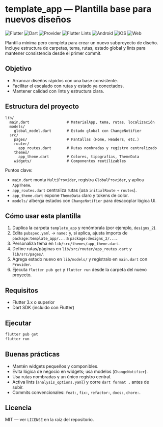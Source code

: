 # template_app — Plantilla base para nuevos diseños

![Flutter](https://img.shields.io/badge/Flutter-3%2B-02569B?logo=flutter&logoColor=white)
![Dart](https://img.shields.io/badge/Dart-2%2B-0175C2?logo=dart&logoColor=white)
![Provider](https://img.shields.io/badge/State%20Mgmt-Provider-7F52FF?logo=flutter&logoColor=white)
![Flutter Lints](https://img.shields.io/badge/Lint-flutter__lints-4CAF50)
![Android](https://img.shields.io/badge/Platform-Android-3DDC84?logo=android&logoColor=white)
![iOS](https://img.shields.io/badge/Platform-iOS-000000?logo=apple&logoColor=white)
![Web](https://img.shields.io/badge/Platform-Web-4285F4?logo=google-chrome&logoColor=white)

Plantilla mínima pero completa para crear un nuevo subproyecto de diseño. Incluye estructura de carpetas, tema, rutas, estado global y lints para mantener consistencia desde el primer commit.

## Objetivo

- Arrancar diseños rápidos con una base consistente.
- Facilitar el escalado con rutas y estado ya conectados.
- Mantener calidad con lints y estructura clara.

## Estructura del proyecto

```
lib/
  main.dart                 # MaterialApp, tema, rutas, localización
  models/
    global_model.dart       # Estado global con ChangeNotifier
  src/
    pages/                  # Pantallas (Home, Headers, etc.)
    router/
      app_routes.dart       # Rutas nombradas y registro centralizado
    themes/
      app_theme.dart        # Colores, tipografías, ThemeData
    widgets/                # Componentes reutilizables
```

Puntos clave:

- `main.dart` monta `MultiProvider`, registra `GlobalProvider`, y aplica `AppTheme`.
- `app_routes.dart` centraliza rutas (usa `initialRoute` + `routes`).
- `app_theme.dart` expone `ThemeData` claro y tokens de color.
- `models/` alberga estados con `ChangeNotifier` para desacoplar lógica UI.

## Cómo usar esta plantilla

1) Duplica la carpeta `template_app` y renómbrala (por ejemplo, `designs_2`).
2) Edita `pubspec.yaml` → `name:` y, si aplica, ajusta imports de `package:template_app/...` a `package:designs_2/...`.
3) Personaliza tema en `lib/src/themes/app_theme.dart`.
4) Define rutas/páginas en `lib/src/router/app_routes.dart` y `lib/src/pages/`.
5) Agrega estado nuevo en `lib/models/` y regístralo en `main.dart` con `Provider`.
6) Ejecuta `flutter pub get` y `flutter run` desde la carpeta del nuevo proyecto.

## Requisitos

- Flutter 3.x o superior
- Dart SDK (incluido con Flutter)

## Ejecutar

```bash
flutter pub get
flutter run
```

## Buenas prácticas

- Mantén widgets pequeños y componibles.
- Evita lógica de negocio en widgets; usa modelos (`ChangeNotifier`).
- Usa rutas nombradas y un único registro central.
- Activa lints (`analysis_options.yaml`) y corre `dart format .` antes de subir.
- Commits convencionales: `feat:`, `fix:`, `refactor:`, `docs:`, `chore:`.

## Licencia

MIT — ver `LICENSE` en la raíz del repositorio.
